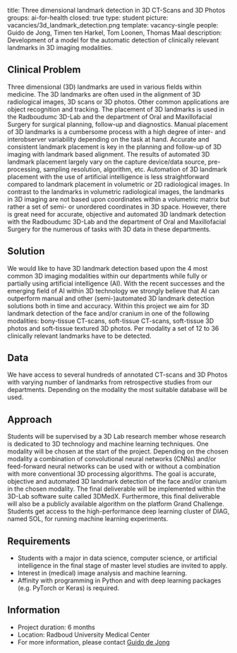 title: Three dimensional landmark detection in 3D CT-Scans and 3D Photos
groups: ai-for-health
closed: true
type: student
picture: vacancies/3d_landmark_detection.png
template: vacancy-single
people: Guido de Jong, Timen ten Harkel, Tom Loonen, Thomas Maal
description: Development of a model for the automatic detection of clinically relevant landmarks in 3D imaging modalities.

## Clinical Problem
Three dimensional (3D) landmarks are used in various fields within medicine. The 3D landmarks are often used in the alignment of 3D radiological images, 3D scans or 3D photos. Other common applications are object recognition and tracking. The placement of 3D landmarks is used in the Radboudumc 3D-Lab and the department of Oral and Maxillofacial Surgery for surgical planning, follow-up and diagnostics. Manual placement of 3D landmarks is a cumbersome process with a high degree of inter- and interobserver variability depending on the task at hand. Accurate and consistent landmark placement is key in the planning and follow-up of 3D imaging with landmark based alignment. The results of automated 3D landmark placement largely vary on the capture device/data source, pre-processing, sampling resolution, algorithm, etc. Automation of 3D landmark placement with the use of artificial intelligence is less straightforward compared to landmark placement in volumetric or 2D radiological images. In contrast to the landmarks in volumetric radiological images, the landmarks in 3D imaging are not based upon coordinates within a volumetric matrix but rather a set of semi- or unordered coordinates in 3D space. However, there is great need for accurate, objective and automated 3D landmark detection with the Radboudumc 3D-Lab and the department of Oral and Maxillofacial Surgery for the numerous of tasks with 3D data in these departments.

## Solution
We would like to have 3D landmark detection based upon the 4 most common 3D imaging modalities within our departments while fully or partially using artificial intelligence (AI). With the recent successes and the emerging field of AI within 3D technology we strongly believe that AI can outperform manual and other (semi-)automated 3D landmark detection solutions both in time and accuracy. Within this project we aim for 3D landmark detection of the face and/or cranium in one of the following modalities: bony-tissue CT-scans, soft-tissue CT-scans, soft-tissue 3D photos and soft-tissue textured 3D photos. Per modality a set of 12 to 36 clinically relevant landmarks have to be detected.

## Data
We have access to several hundreds of annotated CT-scans and 3D Photos with varying number of landmarks from retrospective studies from our departments. Depending on the modality the most suitable database will be used. 

## Approach
Students will be supervised by a 3D Lab research member  whose research is dedicated to 3D technology and machine learning techniques. One modality will be chosen at the start of the project.  Depending on the chosen modality a combination of convolutional neural networks (CNNs) and/or feed-forward neural networks can be used with or without a combination with more conventional 3D processing algorithms. The goal is accurate, objective and automated 3D landmark detection of the face and/or cranium in the chosen modality. The final deliverable will be implemented within the 3D-Lab software suite called 3DMedX. Furthermore, this final deliverable will also be a publicly available algorithm on the platform Grand Challenge. Students get access to the high-performance deep learning cluster of DIAG, named SOL, for running machine learning experiments.

## Requirements
- Students with a major in data science, computer science, or artificial intelligence in the final stage of master level studies are invited to apply.
- Interest in (medical) image analysis and machine learning.
- Affinity with programming in Python and with deep learning packages (e.g. PyTorch or Keras) is required.

## Information
- Project duration: 6 months
- Location: Radboud University Medical Center
- For more information, please contact [Guido de Jong](mailto:Guido.deJong@radboudumc.nl)
